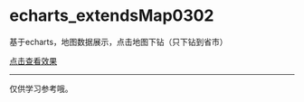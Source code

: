 # echarts_extendsMap0302
基于echarts，地图数据展示，点击地图下钻（只下钻到省市）

[点击查看效果](https://littlezong.github.io/echarts_extendsMap0302/)

------

仅供学习参考哦。
